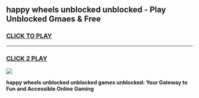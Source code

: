 
## happy wheels unblocked unblocked - Play Unblocked Gmaes & Free
<h3>
<a href="https://news.freeplayer.one?title=happy_wheels_unblocked_unblocked&ref=16F">CLICK TO PLAY</a></h3>
<hr>

<h3>
<a href="https://news.freeplayer.one?title=happy_wheels_unblocked_unblocked&ref=16F">CLICK 2 PLAY</a>
  
</h3>

<a href="https://news.freeplayer.one?title=happy_wheels_unblocked_unblocked&ref=16F/"><img src="https://clearcache.store/games.png"></a>


**happy wheels unblocked unblocked games unblocked: Your Gateway to Fun and Accessible Online Gaming**
